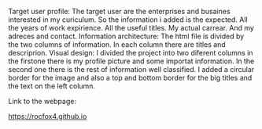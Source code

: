 Target user profile: The target user are the enterprises and busaines interested in my curiculum. So the information i added is the  expected. 
  All the years of work expirience. All the useful titles. My actual carrear. And my adreces and contact.
Information architecture: The html file is divided by the  two columns of  information. In each column there are titles and descriprion. 
Visual design: I divided the project into two diferent columns in the firstone there is my profile picture and some importat information. 
  In the second one there is the rest of information well classified. I added a circular border for the image and also a top and bottom border for the big titles and the text on the left column. 

Link to the webpage: 

https://rocfox4.github.io
